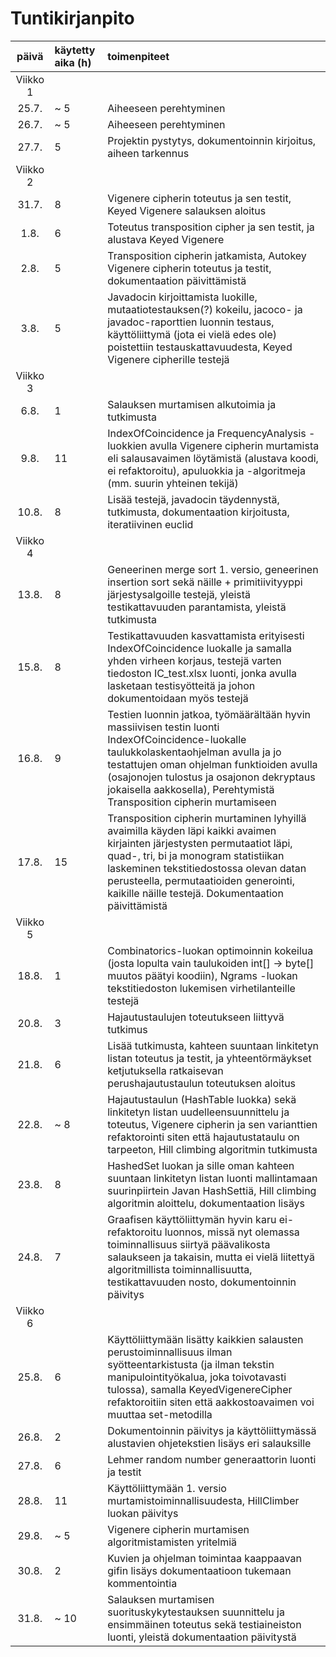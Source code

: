 # Tuntikirjanpito

| päivä   | käytetty aika (h) | toimenpiteet |
| :----:|:--------| :----------|
| Viikko 1 |   
| 25.7. | ~ 5 | Aiheeseen perehtyminen |
| 26.7. | ~ 5 | Aiheeseen perehtyminen |
| 27.7. | 5 | Projektin pystytys, dokumentoinnin kirjoitus, aiheen tarkennus |
| Viikko 2 |
| 31.7. | 8 | Vigenere cipherin toteutus ja sen testit, Keyed Vigenere salauksen aloitus |
| 1.8. | 6 | Toteutus transposition cipher ja sen testit, ja alustava Keyed Vigenere |
| 2.8. | 5 | Transposition cipherin jatkamista, Autokey Vigenere cipherin toteutus ja testit, dokumentaation päivittämistä |
| 3.8. | 5 | Javadocin kirjoittamista luokille, mutaatiotestauksen(?) kokeilu, jacoco- ja javadoc-raporttien luonnin testaus, käyttöliittymä (jota ei vielä edes ole) poistettiin testauskattavuudesta, Keyed Vigenere cipherille testejä  |
| Viikko 3 |
| 6.8. | 1 | Salauksen murtamisen alkutoimia ja tutkimusta |
| 9.8. | 11 | IndexOfCoincidence ja FrequencyAnalysis -luokkien avulla Vigenere cipherin murtamista eli salausavaimen löytämistä (alustava koodi, ei refaktoroitu), apuluokkia ja -algoritmeja (mm. suurin yhteinen tekijä)  |
| 10.8. | 8 | Lisää testejä, javadocin täydennystä, tutkimusta, dokumentaation kirjoitusta, iteratiivinen euclid |
| Viikko 4 |
| 13.8. | 8 | Geneerinen merge sort 1. versio, geneerinen insertion sort sekä  näille + primitiivityyppi järjestysalgoille testejä, yleistä testikattavuuden parantamista, yleistä tutkimusta |
| 15.8. | 8 | Testikattavuuden kasvattamista erityisesti IndexOfCoincidence luokalle ja samalla yhden virheen korjaus, testejä varten tiedoston IC_test.xlsx luonti, jonka avulla lasketaan testisyötteitä ja johon dokumentoidaan myös testejä |
| 16.8. | 9 | Testien luonnin jatkoa, työmäärältään hyvin massiivisen testin luonti IndexOfCoincidence-luokalle taulukkolaskentaohjelman avulla ja jo testattujen oman ohjelman funktioiden avulla (osajonojen tulostus ja osajonon dekryptaus jokaisella aakkosella), Perehtymistä Transposition cipherin murtamiseen |
| 17.8. | 15 | Transposition cipherin murtaminen lyhyillä avaimilla käyden läpi kaikki avaimen kirjainten järjestysten permutaatiot läpi, quad-, tri, bi ja monogram statistiikan laskeminen tekstitiedostossa olevan datan perusteella, permutaatioiden generointi, kaikille näille testejä. Dokumentaation päivittämistä |
| Viikko 5 |
| 18.8. | 1 | Combinatorics-luokan optimoinnin kokeilua (josta lopulta vain taulukoiden int[] -> byte[] muutos päätyi koodiin), Ngrams -luokan tekstitiedoston lukemisen virhetilanteille testejä |
| 20.8. | 3 |  Hajautustaulujen toteutukseen liittyvä tutkimus |
| 21.8. | 6 | Lisää tutkimusta, kahteen suuntaan linkitetyn listan toteutus ja testit, ja yhteentörmäykset ketjutuksella ratkaisevan perushajautustaulun toteutuksen aloitus |
| 22.8. | ~ 8 | Hajautustaulun (HashTable luokka) sekä linkitetyn listan uudelleensuunnittelu ja toteutus, Vigenere cipherin ja sen varianttien refaktorointi siten että hajautustataulu on tarpeeton, Hill climbing algoritmin tutkimusta |
| 23.8. | 8 | HashedSet luokan ja sille oman kahteen suuntaan linkitetyn listan luonti mallintamaan suurinpiirtein Javan HashSettiä, Hill climbing algoritmin aloittelu,  dokumentaation lisäys |
| 24.8. | 7 | Graafisen käyttöliittymän hyvin karu ei-refaktoroitu luonnos, missä nyt olemassa toiminnallisuus siirtyä päävalikosta salaukseen ja takaisin, mutta ei vielä liitettyä algoritmillista toiminnallisuutta, testikattavuuden nosto, dokumentoinnin päivitys |
| Viikko 6 |
| 25.8. | 6 | Käyttöliittymään lisätty kaikkien salausten perustoiminnallisuus ilman syötteentarkistusta (ja ilman tekstin manipulointityökalua, joka toivotavasti tulossa), samalla KeyedVigenereCipher refaktoroitiin siten että aakkostoavaimen voi muuttaa set-metodilla |
| 26.8. | 2 | Dokumentoinnin päivitys ja käyttöliittymässä alustavien ohjetekstien lisäys eri salauksille |
| 27.8. | 6 | Lehmer random number generaattorin luonti ja testit |
| 28.8. | 11 | Käyttöliittymään 1. versio murtamistoiminnallisuudesta, HillClimber luokan päivitys |
| 29.8. | ~ 5 | Vigenere cipherin murtamisen algoritmistamisten yritelmiä |
| 30.8. | 2 | Kuvien ja ohjelman toimintaa kaappaavan gifin lisäys dokumentaatioon tukemaan kommentointia |
| 31.8. | ~ 10 | Salauksen murtamisen suorituskykytestauksen suunnittelu ja ensimmäinen toteutus sekä testiaineiston luonti, yleistä dokumentaation päivitystä |

